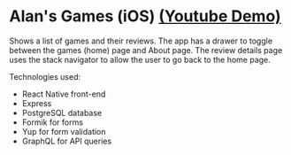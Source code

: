 # Alan's Games (iOS) [(Youtube Demo)]('https://youtu.be/U5sqC4Is_IU')

Shows a list of games and their reviews. The app has a drawer to toggle between the games (home) page and About page. The review details page uses the stack navigator to allow the user to go back to the home page.

Technologies used:

- React Native front-end
- Express
- PostgreSQL database
- Formik for forms
- Yup for form validation
- GraphQL for API queries
